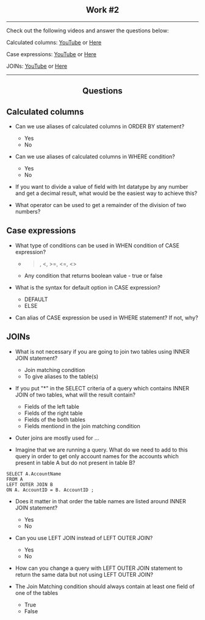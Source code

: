 <h2 align="center">Work #2</h2>

---

Check out the following videos and answer the questions below:


Calculated columns: [YouTube](https://www.youtube.com/watch?v=JvpFp7E9iFE) or [Here](https://raw.githubusercontent.com/dzubenco/sql-training/main/Work%202/Resources/SQL%20Server%20Queries%20Part%204%20-%20Calculated%20Columns%20in%20Queries.mp4)

Case expressions: [YouTube](https://www.youtube.com/watch?v=zlgrhj2D63E) or [Here](https://raw.githubusercontent.com/dzubenco/sql-training/main/Work%202/Resources/SQL%20Server%20Queries%20Part%205%20-%20CASE%20Expressions.mp4)

JOINs: [YouTube](https://www.youtube.com/watch?v=MJv6ZQlK_ek) or [Here](https://raw.githubusercontent.com/dzubenco/sql-training/main/Work%202/Resources/SQL%20Server%20Queries%20Part%206%20-%20JOINS%20(Inner%20and%20Outer%20Joins).mp4)


---

<h2 align="center">Questions</h2>

<h2 align="left">Calculated columns</h2>

* Can we use aliases of calculated columns in ORDER BY statement?
   * Yes
   * No

* Can we use aliases of calculated columns in WHERE condition? 
   * Yes
   * No
 
* If you want to divide a value of field with Int datatype by any number and get a decimal result, what would be the easiest way to achieve this?
 
* What operator can be used to get a remainder of the division of two numbers?
 
<h2 align="left">Case expressions</h2>

* What type of conditions can be used in WHEN condition of CASE expression?
  * >, <, >=, <=, <>
  * Any condition that returns boolean value - true or false
 
* What is the syntax for default option in CASE expression?
  * DEFAULT
  * ELSE
 
* Can alias of CASE expression be used in WHERE statement? If not, why? 

<h2 align="left">JOINs</h2>

* What is not necessary if you are going to join two tables using INNER JOIN statement? 
  * Join matching condition
  * To give aliases to the table(s)
 
* If you put "*" in the SELECT criteria of a query which contains INNER JOIN of two tables, what will the result contain? 
  * Fields of the left table
  * Fields of the right table
  * Fields of the both tables
  * Fields mentiond in the join matching condition

* Outer joins are mostly used for ...

* Imagine that we are running a query. What do we need to add to this query in order to get only account names for the accounts which present in table A but do not present in table B?

```
SELECT A.AccountName
FROM A
LEFT OUTER JOIN B
ON A. AccountID = B. AccountID ;
```

* Does it matter in that order the table names are listed around INNER JOIN statement?
  * Yes
  * No

* Can you use LEFT JOIN instead of LEFT OUTER JOIN?
  * Yes
  * No

* How can you change a query with LEFT OUTER JOIN statement to return the same data but not using LEFT OUTER JOIN?

* The Join Matching condition should always contain at least one field of one of the tables
  * True
  * False
